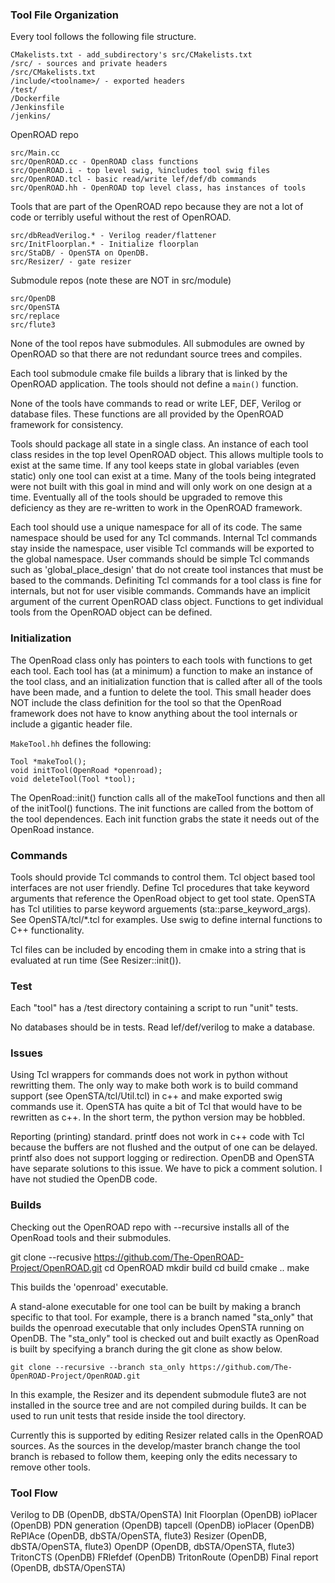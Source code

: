 ### Tool File Organization

Every tool follows the following file structure.

```
CMakelists.txt - add_subdirectory's src/CMakelists.txt
/src/ - sources and private headers
/src/CMakelists.txt
/include/<toolname>/ - exported headers
/test/
/Dockerfile
/Jenkinsfile
/jenkins/
```

OpenROAD repo

```
src/Main.cc
src/OpenROAD.cc - OpenROAD class functions
src/OpenROAD.i - top level swig, %includes tool swig files
src/OpenROAD.tcl - basic read/write lef/def/db commands
src/OpenROAD.hh - OpenROAD top level class, has instances of tools
```

Tools that are part of the OpenROAD repo because they are not a lot of code
or terribly useful without the rest of OpenROAD.
```
src/dbReadVerilog.* - Verilog reader/flattener
src/InitFloorplan.* - Initialize floorplan
src/StaDB/ - OpenSTA on OpenDB.
src/Resizer/ - gate resizer
```

Submodule repos (note these are NOT in src/module)

```
src/OpenDB
src/OpenSTA
src/replace
src/flute3
```

None of the tool repos have submodules. All submodules are owned by OpenROAD
so that there are not redundant source trees and compiles.

Each tool submodule cmake file builds a library that is linked by the
OpenROAD application. The tools should not define a `main()` function.

None of the tools have commands to read or write LEF, DEF, Verilog or
database files.  These functions are all provided by the OpenROAD
framework for consistency.

Tools should package all state in a single class. An instance of each
tool class resides in the top level OpenROAD object. This allows
multiple tools to exist at the same time. If any tool keeps state in
global variables (even static) only one tool can exist at a time.
Many of the tools being integrated were not built with this goal in
mind and will only work on one design at a time. Eventually all of the
tools should be upgraded to remove this deficiency as they are
re-written to work in the OpenROAD framework.

Each tool should use a unique namespace for all of its code.  The same
namespace should be used for any Tcl commands.  Internal Tcl commands
stay inside the namespace, user visible Tcl commands will be exported
to the global namespace. User commands should be simple Tcl commands
such as 'global_place_design' that do not create tool instances that
must be based to the commands. Definiting Tcl commands for a tool
class is fine for internals, but not for user visible
commands. Commands have an implicit argument of the current OpenROAD
class object. Functions to get individual tools from the OpenROAD
object can be defined.

### Initialization

The OpenRoad class only has pointers to each tools with functions to
get each tool.  Each tool has (at a minimum) a function to make an
instance of the tool class, and an initialization function that is
called after all of the tools have been made, and a funtion to delete
the tool. This small header does NOT include the class definition for
the tool so that the OpenRoad framework does not have to know anything
about the tool internals or include a gigantic header file.

`MakeTool.hh` defines the following:

```
Tool *makeTool();
void initTool(OpenRoad *openroad);
void deleteTool(Tool *tool);

```

The OpenRoad::init() function calls all of the makeTool functions and
then all of the initTool() functions. The init functions are called
from the bottom of the tool dependences. Each init function grabs the
state it needs out of the OpenRoad instance.

### Commands

Tools should provide Tcl commands to control them. Tcl object based
tool interfaces are not user friendly. Define Tcl procedures that take
keyword arguments that reference the OpenRoad object to get tool
state.  OpenSTA has Tcl utilities to parse keyword arguements
(sta::parse_keyword_args). See OpenSTA/tcl/*.tcl for examples.
Use swig to define internal functions to C++ functionality.

Tcl files can be included by encoding them in cmake into a string
that is evaluated at run time (See Resizer::init()).

### Test

Each "tool" has a /test directory containing a script to run "unit" tests.

No databases should be in tests. Read lef/def/verilog to make a database.

### Issues

Using Tcl wrappers for commands does not work in python without
rewritting them.  The only way to make both work is to build command
support (see OpenSTA/tcl/Util.tcl) in c++ and make exported swig
commands use it. OpenSTA has quite a bit of Tcl that would have to be
rewritten as c++. In the short term, the python version may be
hobbled.

Reporting (printing) standard. printf does not work in c++ code with
Tcl because the buffers are not flushed and the output of one can be
delayed. printf also does not support logging or redirection. OpenDB
and OpenSTA have separate solutions to this issue. We have to pick
a comment solution. I have not studied the OpenDB code.

### Builds

Checking out the OpenROAD repo with --recursive installs all of the
OpenRoad tools and their submodules.

  git clone --recusive https://github.com/The-OpenROAD-Project/OpenROAD.git
  cd OpenROAD
  mkdir build
  cd build
  cmake ..
  make
  
This builds the 'openroad' executable.

A stand-alone executable for one tool can be built by making a branch
specific to that tool. For example, there is a branch named "sta_only"
that builds the openroad executable that only includes OpenSTA running
on OpenDB. The "sta_only" tool is checked out and built exactly as
OpenRoad is built by specifying a branch during the git clone as show
below.

```
git clone --recursive --branch sta_only https://github.com/The-OpenROAD-Project/OpenROAD.git
```

In this example, the Resizer and its dependent submodule flute3 are
not installed in the source tree and are not compiled during builds.
It can be used to run unit tests that reside inside the tool
directory.

Currently this is supported by editing Resizer related calls in the
OpenROAD sources. As the sources in the develop/master branch change
the tool branch is rebased to follow them, keeping only the edits
necessary to remove other tools.

### Tool Flow

Verilog to DB (OpenDB, dbSTA/OpenSTA)
Init Floorplan (OpenDB)
ioPlacer (OpenDB)
PDN generation (OpenDB)
tapcell (OpenDB)
ioPlacer (OpenDB)
RePlAce (OpenDB, dbSTA/OpenSTA, flute3)
Resizer (OpenDB, dbSTA/OpenSTA, flute3)
OpenDP (OpenDB,  dbSTA/OpenSTA, flute3)
TritonCTS (OpenDB)
FRlefdef (OpenDB)
TritonRoute (OpenDB)
Final report (OpenDB, dbSTA/OpenSTA)
